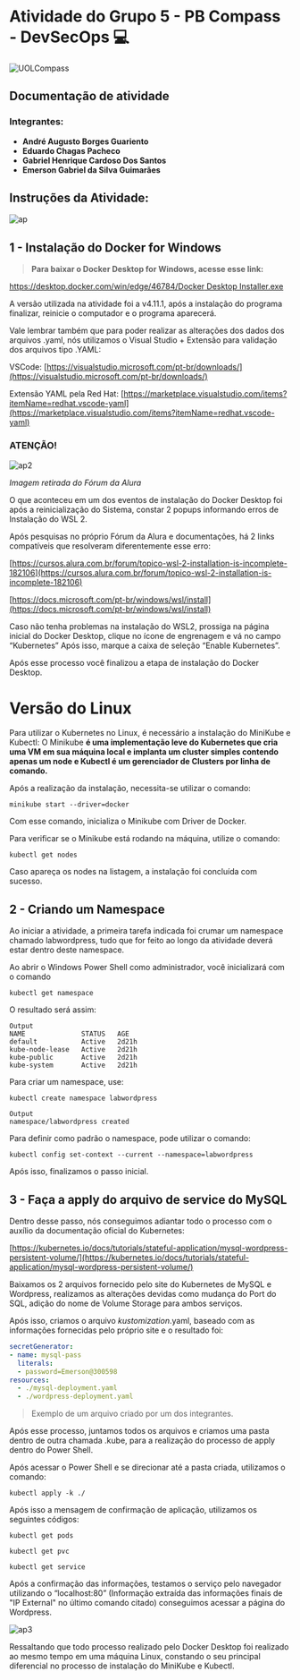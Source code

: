 # Atividade do Grupo 5 - PB Compass - DevSecOps **💻**

![UOLCompass](https://user-images.githubusercontent.com/63206031/184054741-3c1f3e23-1595-43e8-bba8-46c76acb50fd.png)


## **Documentação de atividade**

### **Integrantes:**

- ****André Augusto Borges Guariento****
- ****Eduardo Chagas Pacheco****
- ****Gabriel Henrique Cardoso Dos Santos****
- **Emerson Gabriel da Silva Guimarães**

## Instruções da Atividade:

![ap](https://user-images.githubusercontent.com/63206031/184054831-cf7df894-b123-402d-a8fd-ec818a979051.jpeg)


## 1 - Instalação do Docker for Windows

> **Para baixar o Docker Desktop for Windows, acesse esse link:**
> 

[https://desktop.docker.com/win/edge/46784/Docker Desktop Installer.exe](https://desktop.docker.com/win/edge/46784/Docker%20Desktop%20Installer.exe)

A versão utilizada na atividade foi a v4.11.1, após a instalação do programa finalizar, reinicie o computador e o programa aparecerá. 

Vale lembrar também que para poder realizar as alterações dos dados dos arquivos .yaml, nós utilizamos o Visual Studio + Extensão para validação dos arquivos tipo .YAML:

VSCode: [https://visualstudio.microsoft.com/pt-br/downloads/](https://visualstudio.microsoft.com/pt-br/downloads/)

Extensão YAML pela Red Hat: [https://marketplace.visualstudio.com/items?itemName=redhat.vscode-yaml](https://marketplace.visualstudio.com/items?itemName=redhat.vscode-yaml) 

### ATENÇÃO!

![ap2](https://user-images.githubusercontent.com/63206031/184054886-04af0437-ce80-40b5-b577-3bcc785ae7d9.jpeg)

*Imagem retirada do Fórum da Alura*

O que aconteceu em um dos eventos de instalação do Docker Desktop foi após a reinicialização do Sistema, constar 2 popups informando erros de Instalação do WSL 2. 

Após pesquisas no próprio Fórum da Alura e documentações, há 2 links compatíveis que resolveram diferentemente esse erro: 

[https://cursos.alura.com.br/forum/topico-wsl-2-installation-is-incomplete-182106](https://cursos.alura.com.br/forum/topico-wsl-2-installation-is-incomplete-182106)

[https://docs.microsoft.com/pt-br/windows/wsl/install](https://docs.microsoft.com/pt-br/windows/wsl/install)

Caso não tenha problemas na instalação do WSL2, prossiga na página inicial do Docker Desktop, clique no ícone de engrenagem e vá no campo “Kubernetes” Após isso, marque a caixa de seleção “Enable Kubernetes”. 

Após esse processo você finalizou a etapa de instalação do Docker Desktop.

# Versão do Linux

Para utilizar o Kubernetes no Linux, é necessário a instalação do MiniKube e Kubectl: O Minikube **é uma implementação leve do Kubernetes que cria uma VM em sua máquina local e implanta um cluster simples contendo apenas um node e Kubectl é um gerenciador de Clusters por linha de comando.** 

Após a realização da instalação, necessita-se utilizar o comando:

```docker
minikube start --driver=docker

```

Com esse comando, inicializa o Minikube com Driver de Docker.

Para verificar se o Minikube está rodando na máquina, utilize o comando:

```docker
kubectl get nodes
```

Caso apareça os nodes na listagem, a instalação foi concluída com sucesso.

## 2 - Criando um Namespace

Ao iniciar a atividade, a primeira tarefa indicada foi crumar um namespace chamado labwordpress, tudo que for feito ao longo da atividade deverá estar dentro deste namespace. 

Ao abrir o Windows Power Shell como administrador, você inicializará com o comando 

```docker
kubectl get namespace
```

O resultado será assim:


```docker
Output
NAME              STATUS   AGE
default           Active   2d21h
kube-node-lease   Active   2d21h
kube-public       Active   2d21h
kube-system       Active   2d21h
```

Para criar um namespace, use:

```docker
kubectl create namespace labwordpress
```

```docker
Output
namespace/labwordpress created
```

Para definir como padrão o namespace, pode utilizar o comando:

```docker
kubectl config set-context --current --namespace=labwordpress
```

Após isso, finalizamos o passo inicial. 

## 3 - Faça a apply do arquivo de service do MySQL

Dentro desse passo, nós conseguimos adiantar todo o processo com o auxílio da documentação oficial do Kubernetes: 

[https://kubernetes.io/docs/tutorials/stateful-application/mysql-wordpress-persistent-volume/](https://kubernetes.io/docs/tutorials/stateful-application/mysql-wordpress-persistent-volume/)

Baixamos os 2 arquivos fornecido pelo site do Kubernetes de MySQL e Wordpress, realizamos as alterações devidas como mudança do Port do SQL, adição do nome de Volume Storage para ambos serviços. 

Após isso, criamos o arquivo *kustomization*.yaml, baseado com as informações fornecidas pelo próprio site e o resultado foi: 

```yaml
secretGenerator:
- name: mysql-pass
  literals:
  - password=Emerson@300598
resources:
  - ./mysql-deployment.yaml
  - ./wordpress-deployment.yaml
```

> Exemplo de um arquivo criado por um dos integrantes.
> 

Após esse processo, juntamos todos os arquivos e criamos uma pasta dentro de outra chamada .kube, para a realização do processo de apply dentro do Power Shell.

Após acessar o Power Shell e se direcionar até a pasta criada, utilizamos o comando:

```docker
kubectl apply -k ./
```

Após isso a mensagem de confirmação de aplicação, utilizamos os seguintes códigos:

```docker
kubectl get pods 
```

```docker
kubectl get pvc
```

```docker
kubectl get service
```

Após a confirmação das informações, testamos o serviço pelo navegador utilizando o “localhost:80” (Informação extraída das informações finais de "IP External" no último comando citado) conseguimos acessar a página do Wordpress. 

![ap3](https://user-images.githubusercontent.com/63206031/184055162-f906f13d-8088-4710-8dc8-396500eb68fb.jpeg)

Ressaltando que todo processo realizado pelo Docker Desktop foi realizado ao mesmo tempo em uma máquina Linux, constando o seu principal diferencial no processo de instalação do MiniKube e Kubectl. 

